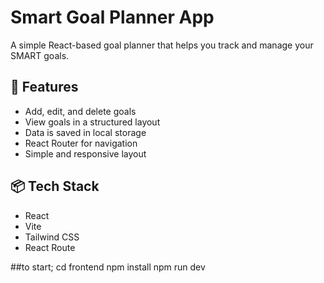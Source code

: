# Smart Goal Planner App

A simple React-based goal planner that helps you track and manage your SMART goals.

## 🚀 Features

- Add, edit, and delete goals
- View goals in a structured layout
- Data is saved in local storage
- React Router for navigation
- Simple and responsive layout

## 📦 Tech Stack

- React
- Vite
- Tailwind CSS
- React Route

##to start;
cd frontend
npm install
npm run dev
